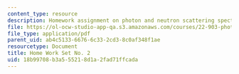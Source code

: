 ```yaml
---
content_type: resource
description: Homework assignment on photon and neutron scattering spectroscopy.
file: https://ol-ocw-studio-app-qa.s3.amazonaws.com/courses/22-903-photon-and-neutron-scattering-spectroscopy-and-its-applications-in-condensed-matter-spring-2005/18b99708b3a555218d1a2fad71ffcada_22_903_hw_2_051.pdf
file_type: application/pdf
parent_uid: ab4c5133-6676-6c33-2cd3-8c0af348f1ae
resourcetype: Document
title: Home Work Set No. 2
uid: 18b99708-b3a5-5521-8d1a-2fad71ffcada
---
```


